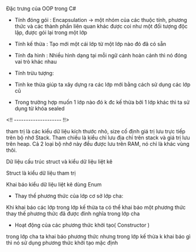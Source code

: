Đặc trưng của OOP trong C# 

- Tính đóng gói : Encapsulation -> một nhóm của các thuộc tính, phương thức và các thành phần liên quan khác được coi như một đối tượng độc lập, được gói lại trong một lớp 

- Tính kế thừa : Tạo mới một cái lớp từ một lớp nào đó đã có sẵn 

- Tính đa hình : Nhiều hình dạng tại mỗi ngữ cảnh hoàn cảnh thì nó đóng vai trò khác nhau 

- Tính trừu tượng: 



- Tinh ke thừa giúp ta xây dựng ra các lớp mới bằng cách sử dụng các lớp cũ 
- Trong trường hợp muốn 1 lớp nào đó k đc kế thừa bởi 1 lớp khác 
thì ta sử dụng từ khóa sealed

<!! -------------------- !!>

tham trị là các kiểu dữ liệu kích thước nhỏ, size cố định giá trị lưu trực tiếp trên bộ nhớ Stack. Tham chiếu là kiểu chỉ lưu địa chỉ trên stack và giá trị lưu trên heap. Cả 2 loại bộ nhớ này đều được lưu trên RAM, nó chỉ là khác vùng thôi.

Dữ liệu cấu trúc struct và kiểu dữ liệu liệt kê

Struct là kiểu dữ liệu tham trị

Khai báo kiểu dữ liệu liệt kê 
dùng Enum

- Thay thế phương thức của lớp cơ sở lớp cha: 

Khi khai báo các lớp trong lớp kế thừa ta có thể khai báo một phương thức thay thế phương thức đã được đinh nghĩa trong lớp cha 

- Hoạt động của các phương thức khởi tạo( Constructor )

trong lớp cha ta khai báo phương thức nhưng trong lớp kế thừa k khai báo gì thì nó sử dụng phương thức khởi tạo mặc định
 



